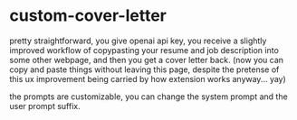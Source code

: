 # custom-cover-letter

pretty straightforward, you give openai api key, you receive a slightly improved workflow of copypasting your resume and job description into some other webpage, and then you get a cover letter back. (now you can copy and paste things without leaving this page, despite the pretense of this ux improvement being carried by how extension works anyway... yay)

the prompts are customizable, you can change the system prompt and the user prompt suffix.
